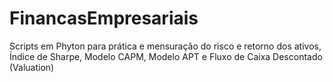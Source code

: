 # FinancasEmpresariais
Scripts em Phyton para prática e mensuração do risco e retorno dos ativos, Índice de Sharpe, Modelo CAPM, Modelo APT e Fluxo de Caixa Descontado (Valuation)

